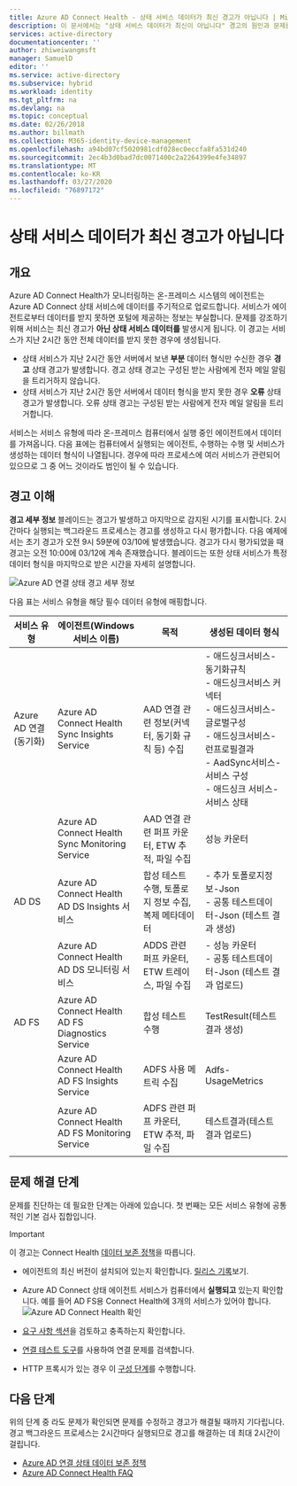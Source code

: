 ```yaml
---
title: Azure AD Connect Health - 상태 서비스 데이터가 최신 경고가 아닙니다 | Microsoft Docs
description: 이 문서에서는 "상태 서비스 데이터가 최신이 아닙니다" 경고의 원인과 문제를 해결하는 방법에 대해 설명합니다.
services: active-directory
documentationcenter: ''
author: zhiweiwangmsft
manager: SamuelD
editor: ''
ms.service: active-directory
ms.subservice: hybrid
ms.workload: identity
ms.tgt_pltfrm: na
ms.devlang: na
ms.topic: conceptual
ms.date: 02/26/2018
ms.author: billmath
ms.collection: M365-identity-device-management
ms.openlocfilehash: a94bd07cf5020981cdf028ec0eccfa8fa531d240
ms.sourcegitcommit: 2ec4b3d0bad7dc0071400c2a2264399e4fe34897
ms.translationtype: MT
ms.contentlocale: ko-KR
ms.lasthandoff: 03/27/2020
ms.locfileid: "76897172"
---
```

# <a name="health-service-data-is-not-up-to-date-alert"></a>상태 서비스 데이터가 최신 경고가 아닙니다

## <a name="overview"></a>개요

Azure AD Connect Health가 모니터링하는 온-프레미스 시스템의 에이전트는 Azure AD Connect 상태 서비스에 데이터를 주기적으로 업로드합니다. 서비스가 에이전트로부터 데이터를 받지 못하면 포털에 제공하는 정보는 부실합니다. 문제를 강조하기 위해 서비스는 최신 경고가 **아닌 상태 서비스 데이터를** 발생시게 됩니다. 이 경고는 서비스가 지난 2시간 동안 전체 데이터를 받지 못한 경우에 생성됩니다.  

- 상태 서비스가 지난 2시간 동안 서버에서 보낸 **부분** 데이터 형식만 수신한 경우 **경고** 상태 경고가 발생합니다. 경고 상태 경고는 구성된 받는 사람에게 전자 메일 알림을 트리거하지 않습니다. 
- 상태 서비스가 지난 2시간 동안 서버에서 데이터 형식을 받지 못한 경우 **오류** 상태 경고가 발생합니다. 오류 상태 경고는 구성된 받는 사람에게 전자 메일 알림을 트리거합니다.

서비스는 서비스 유형에 따라 온-프레미스 컴퓨터에서 실행 중인 에이전트에서 데이터를 가져옵니다. 다음 표에는 컴퓨터에서 실행되는 에이전트, 수행하는 수행 및 서비스가 생성하는 데이터 형식이 나열됩니다. 경우에 따라 프로세스에 여러 서비스가 관련되어 있으므로 그 중 어느 것이라도 범인이 될 수 있습니다. 

## <a name="understanding-the-alert"></a>경고 이해

**경고 세부 정보** 블레이드는 경고가 발생하고 마지막으로 감지된 시기를 표시합니다. 2시간마다 실행되는 백그라운드 프로세스는 경고를 생성하고 다시 평가합니다. 다음 예제에서는 초기 경고가 오전 9시 59분에 03/10에 발생했습니다. 경고가 다시 평가되었을 때 경고는 오전 10:00에 03/12에 계속 존재했습니다. 블레이드는 또한 상태 서비스가 특정 데이터 형식을 마지막으로 받은 시간을 자세히 설명합니다. 
 
 ![Azure AD 연결 상태 경고 세부 정보](./media/how-to-connect-health-data-freshness/data-freshness-details.png)
 
다음 표는 서비스 유형을 해당 필수 데이터 유형에 매핑합니다.

| 서비스 유형 | 에이전트(Windows 서비스 이름) | 목적 | 생성된 데이터 형식  |
| --- | --- | --- | --- |  
| Azure AD 연결(동기화) | Azure AD Connect Health Sync Insights Service | AAD 연결 관련 정보(커넥터, 동기화 규칙 등) 수집 | - 애드싱크서비스-동기화규칙 <br />  - 애드싱크서비스 커넥터 <br /> - 애드싱크서비스-글로벌구성  <br />  - 애드싱크서비스-런프로필결과 <br /> - AadSync서비스-서비스 구성 <br /> - 애드싱크 서비스-서비스 상태   |
|  | Azure AD Connect Health Sync Monitoring Service | AAD 연결 관련 퍼프 카운터, ETW 추적, 파일 수집 | 성능 카운터 |
| AD DS | Azure AD Connect Health AD DS Insights 서비스 | 합성 테스트 수행, 토폴로지 정보 수집, 복제 메타데이터 |  - 추가 토폴로지정보-Json <br /> - 공통 테스트데이터-Json (테스트 결과 생성)   | 
|  | Azure AD Connect Health AD DS 모니터링 서비스 | ADDS 관련 퍼프 카운터, ETW 트레이스, 파일 수집 | - 성능 카운터  <br /> - 공통 테스트데이터-Json (테스트 결과 업로드)  |
| AD FS | Azure AD Connect Health AD FS Diagnostics Service | 합성 테스트 수행 | TestResult(테스트 결과 생성) | 
| | Azure AD Connect Health AD FS Insights Service  | ADFS 사용 메트릭 수집 | Adfs-UsageMetrics |
| | Azure AD Connect Health AD FS Monitoring Service | ADFS 관련 퍼프 카운터, ETW 추적, 파일 수집 | 테스트결과(테스트 결과 업로드) |

## <a name="troubleshooting-steps"></a>문제 해결 단계 

문제를 진단하는 데 필요한 단계는 아래에 있습니다. 첫 번째는 모든 서비스 유형에 공통적인 기본 검사 집합입니다. 

> [!IMPORTANT] 
> 이 경고는 Connect Health [데이터 보존 정책](reference-connect-health-user-privacy.md#data-retention-policy)을 따릅니다.

* 에이전트의 최신 버전이 설치되어 있는지 확인합니다. [릴리스 기록](reference-connect-health-version-history.md)보기. 
* Azure AD Connect 상태 에이전트 서비스가 컴퓨터에서 **실행되고** 있는지 확인합니다. 예를 들어 AD FS용 Connect Health에 3개의 서비스가 있어야 합니다.
  ![Azure AD Connect Health 확인](./media/how-to-connect-health-agent-install/install5.png)

* [요구 사항 섹션](how-to-connect-health-agent-install.md#requirements)을 검토하고 충족하는지 확인합니다.
* [연결 테스트 도구](how-to-connect-health-agent-install.md#test-connectivity-to-azure-ad-connect-health-service)를 사용하여 연결 문제를 검색합니다.
* HTTP 프록시가 있는 경우 이 [구성 단계](how-to-connect-health-agent-install.md#configure-azure-ad-connect-health-agents-to-use-http-proxy)를 수행합니다. 


## <a name="next-steps"></a>다음 단계
위의 단계 중 라도 문제가 확인되면 문제를 수정하고 경고가 해결될 때까지 기다립니다. 경고 백그라운드 프로세스는 2시간마다 실행되므로 경고를 해결하는 데 최대 2시간이 걸립니다. 

* [Azure AD 연결 상태 데이터 보존 정책](reference-connect-health-user-privacy.md#data-retention-policy)
* [Azure AD Connect Health FAQ](reference-connect-health-faq.md)
